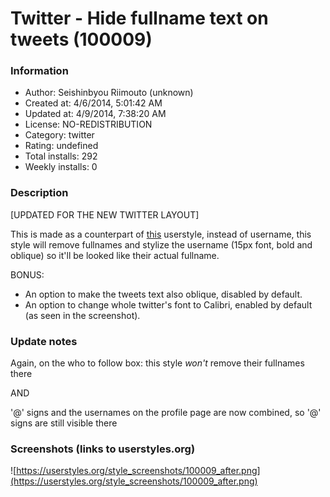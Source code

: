 # Twitter - Hide fullname text on tweets (100009)

### Information
- Author: Seishinbyou Riimouto (unknown)
- Created at: 4/6/2014, 5:01:42 AM
- Updated at: 4/9/2014, 7:38:20 AM
- License: NO-REDISTRIBUTION
- Category: twitter
- Rating: undefined
- Total installs: 292
- Weekly installs: 0


### Description
[UPDATED FOR THE NEW TWITTER LAYOUT]

This is made as a counterpart of <a href=http://userstyles.org/styles/97283/>this</a> userstyle, instead of username, this style will remove fullnames and stylize the username (15px font, bold and oblique) so it'll be looked like their actual fullname.

BONUS:
- An option to make the tweets text also oblique, disabled by default.
- An option to change whole twitter's font to Calibri, enabled by default (as seen in the screenshot).

### Update notes
Again, on the who to follow box:
this style *won't* remove their fullnames there

AND

'@' signs and the usernames on the profile page are now combined, so '@' signs are still visible there

### Screenshots (links to userstyles.org)
![https://userstyles.org/style_screenshots/100009_after.png](https://userstyles.org/style_screenshots/100009_after.png)


